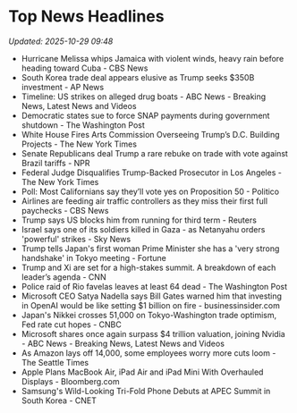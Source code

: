 # Top News Headlines

_Updated: 2025-10-29 09:48_

- Hurricane Melissa whips Jamaica with violent winds, heavy rain before heading toward Cuba - CBS News
- South Korea trade deal appears elusive as Trump seeks $350B investment - AP News
- Timeline: US strikes on alleged drug boats - ABC News - Breaking News, Latest News and Videos
- Democratic states sue to force SNAP payments during government shutdown - The Washington Post
- White House Fires Arts Commission Overseeing Trump’s D.C. Building Projects - The New York Times
- Senate Republicans deal Trump a rare rebuke on trade with vote against Brazil tariffs - NPR
- Federal Judge Disqualifies Trump-Backed Prosecutor in Los Angeles - The New York Times
- Poll: Most Californians say they’ll vote yes on Proposition 50 - Politico
- Airlines are feeding air traffic controllers as they miss their first full paychecks - CBS News
- Trump says US blocks him from running for third term - Reuters
- Israel says one of its soldiers killed in Gaza - as Netanyahu orders 'powerful' strikes - Sky News
- Trump tells Japan's first woman Prime Minister she has a 'very strong handshake' in Tokyo meeting - Fortune
- Trump and Xi are set for a high-stakes summit. A breakdown of each leader’s agenda - CNN
- Police raid of Rio favelas leaves at least 64 dead - The Washington Post
- Microsoft CEO Satya Nadella says Bill Gates warned him that investing in OpenAI would be like setting $1 billion on fire - businessinsider.com
- Japan's Nikkei crosses 51,000 on Tokyo-Washington trade optimism, Fed rate cut hopes - CNBC
- Microsoft shares once again surpass $4 trillion valuation, joining Nvidia - ABC News - Breaking News, Latest News and Videos
- As Amazon lays off 14,000, some employees worry more cuts loom - The Seattle Times
- Apple Plans MacBook Air, iPad Air and iPad Mini With Overhauled Displays - Bloomberg.com
- Samsung's Wild-Looking Tri-Fold Phone Debuts at APEC Summit in South Korea - CNET